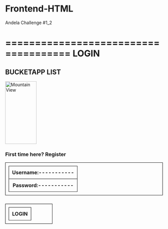 # Frontend-HTML
Andela Challenge #1_2

=====================================
LOGIN
=====================================

<html>
<body>

<h2>BUCKETAPP LIST</h2>
<img src="https://etc.usf.edu/clipart/80500/80538/80538_bucket_sm.gif" alt="Mountain View" style="width:100px;height:200px;">

</body>
</html>
<head>
<style>
table, th, td {
    border: 1px solid black;
    padding: 10px;
     
}
</style>
</head>
<body>
<h3>First time here? 
Register</th>

<table style="width:100%">
  <tr>
    <th>Username:-----------</th>
  <tr>
    <th>Password:-----------</th> 
  <tr>
  
<table style="width:30%">
  <tr>
    <th>LOGIN</th>
  <tr>
<h3> 
</th>
